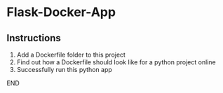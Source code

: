 # Flask-Docker-App

## Instructions

1. Add a Dockerfile folder to this project
1. Find out how a Dockerfile should look like for a python project online
1. Successfully run this python app

END
